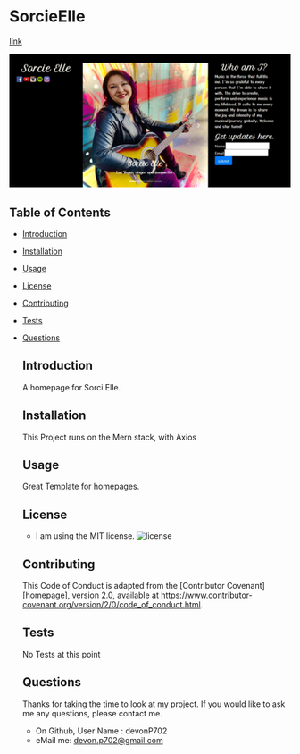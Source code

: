 # SorcieElle

  [link](http://github.com/devonP702/sorcieElle)

  ![Include a screenshot](screenshot.jpg)

  ## Table of Contents
* [Introduction](#introduction)
* [Installation](#installation)
* [Usage](#usage)
* [License](#license)
* [Contributing](#contributing)
* [Tests](#tests)
* [Questions](#questions)

  ## Introduction
  A homepage for Sorci Elle.

  ## Installation
  This Project runs on the Mern stack, with Axios

  ## Usage
  Great Template for homepages.
  ## License
  
  * I am using the MIT license. 
  ![license](https://img.shields.io/badge/license-MIT-green)
  
  ## Contributing
  This Code of Conduct is adapted from the [Contributor Covenant][homepage],
  version 2.0, available at
  https://www.contributor-covenant.org/version/2/0/code_of_conduct.html.
  ## Tests
  No Tests at this point
  ## Questions
  Thanks for taking the time to look at my project.
  If you would like to ask me any questions, please contact me.
  * On Github, User Name : devonP702
  * eMail me: devon.p702@gmail.com

